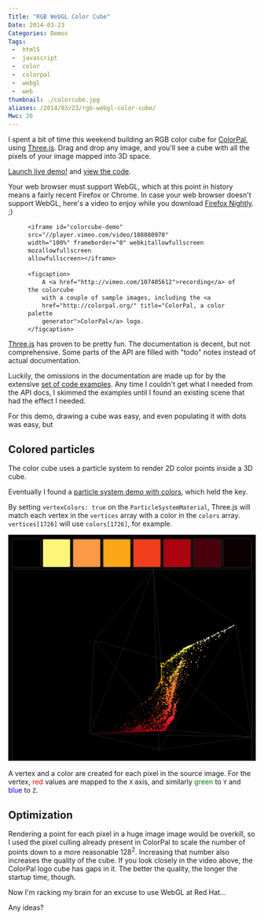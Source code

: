 ```yaml
---
Title: "RGB WebGL Color Cube"
Date: 2014-03-23
Categories: Demos
Tags:
 -  html5
 -  javascript
 -  color
 -  colorpal
 -  webgl
 -  web
thumbnail: ./colorcube.jpg
aliases: /2014/03/23/rgb-webgl-color-cube/
Mwc: 26
---
```


I spent a bit of time this weekend building an RGB color cube for
[ColorPal][4], using [Three.js][1]. Drag and drop any image, and you'll see a
cube with all the pixels of your image mapped into 3D space.

<img style="display: none !important;" src="colorcube.jpg">

<a class="btn btn-default btn-lg"
href="/static/projects/colorpal_colorcube">Launch live demo!</a> and [view the
code][5].

Your web browser must support WebGL, which at this point in history means a
fairly recent Firefox or Chrome. In case your web browser doesn't support
WebGL, here's a video to enjoy while you download [Firefox Nightly][ffn]. ;)

<figure>

    <iframe id="colorcube-demo" src="//player.vimeo.com/video/108080970"
    width="100%" frameborder="0" webkitallowfullscreen mozallowfullscreen
    allowfullscreen></iframe>

    <figcaption>
        A <a href="http://vimeo.com/107405612">recording</a> of the colorcube
        with a couple of sample images, including the <a
        href="http://colorpal.org/" title="ColorPal, a color palette
        generator">ColorPal</a> logo.
    </figcaption>

</figure>

[Three.js][1] has proven to be pretty fun. The documentation is decent, but
not comprehensive. Some parts of the API are filled with "todo" notes instead
of actual documentation.

Luckily, the omissions in the documentation are made up for by the extensive
[set of code examples][2]. Any time I couldn't get what I needed from the API
docs, I skimmed the examples until I found an existing scene that had the
effect I needed.

For this demo, drawing a cube was easy, and even populating it with dots was easy, but

## Colored particles

The color cube uses a particle system to render 2D color points inside a 3D
cube.

Eventually I found a [particle system demo with colors][3], which held the key.

By setting `vertexColors: true` on the `ParticleSystemMaterial`, Three.js will
match each vertex in the `vertices` array with a color in the `colors` array.
`vertices[1726]` will use `colors[1726]`, for example.

![Screenshot of ColorCube](screenshot.png "Screenshot of ColorCube")

A vertex and a color are created for each pixel in the source image. For the
vertex, <span style="color: red;">red</span> values are mapped to the `X` axis,
and similarly <span style="color: green">green</span> to `Y` and <span
style="color: blue">blue</span> to `Z`.

## Optimization

Rendering a point for each pixel in a huge image image would be overkill, so
I used the pixel culling already present in ColorPal to scale the number of
points down to a more reasonable 128<sup>2</sup>. Increasing that number also
increases the quality of the cube. If you look closely in the video above, the
ColorPal logo cube has gaps in it. The better the quality, the longer the
startup time, though.

Now I'm racking my brain for an excuse to use WebGL at Red Hat...

Any ideas?

<script>
    function set_vimeo_iframe_height() {
        var ifr = document.getElementById('colorcube-demo');
        ifr.height = ifr.offsetWidth / (1280/720);
    }
    document.addEventListener('DOMContentLoaded', set_vimeo_iframe_height);
    window.addEventListener('resize', set_vimeo_iframe_height);
</script>

[1]: http://threejs.org
[2]: http://threejs.org/examples/
[3]: http://threejs.org/examples/#webgl_particles_billboards_colors
[4]: http://colorpal.org
[5]: https://github.com/mwcz/mwcz/blob/master/content/static/projects/colorpal_colorcube/js/cp-colorcube.js
[ffn]: https://nightly.mozilla.org/
